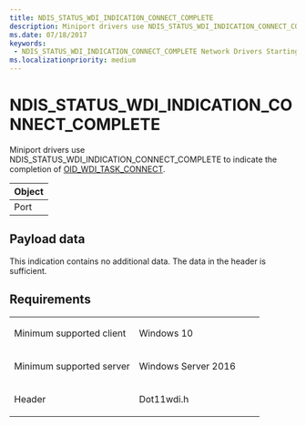 ```yaml
---
title: NDIS_STATUS_WDI_INDICATION_CONNECT_COMPLETE
description: Miniport drivers use NDIS_STATUS_WDI_INDICATION_CONNECT_COMPLETE to indicate the completion of OID_WDI_TASK_CONNECT.
ms.date: 07/18/2017
keywords:
 - NDIS_STATUS_WDI_INDICATION_CONNECT_COMPLETE Network Drivers Starting with Windows Vista
ms.localizationpriority: medium
---
```


# NDIS\_STATUS\_WDI\_INDICATION\_CONNECT\_COMPLETE


Miniport drivers use NDIS\_STATUS\_WDI\_INDICATION\_CONNECT\_COMPLETE to indicate the completion of [OID\_WDI\_TASK\_CONNECT](oid-wdi-task-connect.md).

| Object |
|--------|
| Port   |

 

## Payload data


This indication contains no additional data. The data in the header is sufficient.

## Requirements

<table>
<colgroup>
<col width="50%" />
<col width="50%" />
</colgroup>
<tbody>
<tr class="odd">
<td><p>Minimum supported client</p></td>
<td><p>Windows 10</p></td>
</tr>
<tr class="even">
<td><p>Minimum supported server</p></td>
<td><p>Windows Server 2016</p></td>
</tr>
<tr class="odd">
<td><p>Header</p></td>
<td>Dot11wdi.h</td>
</tr>
</tbody>
</table>

 

 




